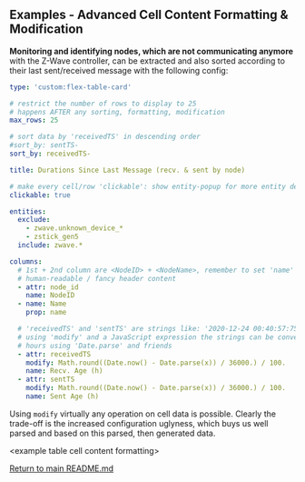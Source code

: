 ## Examples - Advanced Cell Content Formatting & Modification

**Monitoring and identifying nodes, which are not communicating anymore** with
the Z-Wave controller, can be extracted and also sorted according to their last
sent/received message with the following config:

``` yaml
type: 'custom:flex-table-card'

# restrict the number of rows to display to 25 
# happens AFTER any sorting, formatting, modification
max_rows: 25

# sort data by 'receivedTS' in descending order
#sort_by: sentTS-
sort_by: receivedTS-

title: Durations Since Last Message (recv. & sent by node)

# make every cell/row 'clickable': show entity-popup for more entity details
clickable: true   

entities:
  exclude:
    - zwave.unknown_device_*
    - zstick_gen5
  include: zwave.*

columns:
  # 1st + 2nd column are <NodeID> + <NodeName>, remember to set 'name' for a 
  # human-readable / fancy header content
  - attr: node_id
    name: NodeID
  - name: Name
    prop: name

  # 'receivedTS' and 'sentTS' are strings like: '2020-12-24 00:40:57:758'
  # using 'modify' and a JavaScript expression the strings can be converted to
  # hours using 'Date.parse' and friends
  - attr: receivedTS
    modify: Math.round((Date.now() - Date.parse(x)) / 36000.) / 100.
    name: Recv. Age (h)
  - attr: sentTS
    modify: Math.round((Date.now() - Date.parse(x)) / 36000.) / 100.
    name: Sent Age (h)
```

Using `modify` virtually any operation on cell data is possible. Clearly the
trade-off is the increased configuration uglyness, which buys us well 
parsed and based on this parsed, then generated data.

\<example table cell content formatting\>

[Return to main README.md](../README.md)
